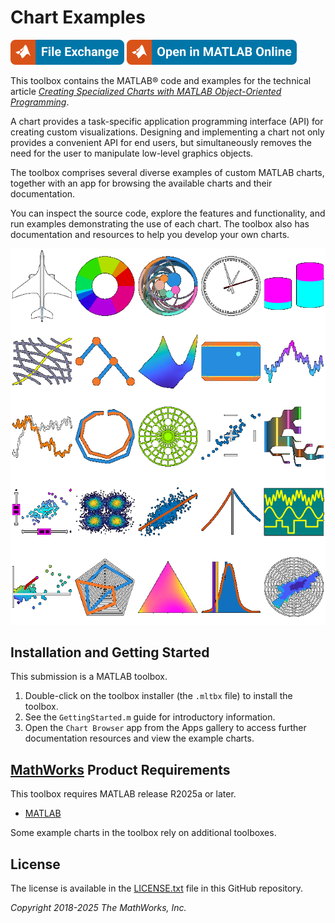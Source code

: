 # Chart Examples

[![View Chart Examples on File Exchange](readme/matlab-file-exchange.svg)](https://www.mathworks.com/matlabcentral/fileexchange/65857-chart-development-toolbox)
[![Open in MATLAB Online](readme/open-in-matlab-online.svg)](https://matlab.mathworks.com/open/github/v1?repo=mathworks/chart-examples&project=Charts.prj)

This toolbox contains the MATLAB® code and examples for the technical article [_Creating Specialized Charts with MATLAB Object-Oriented Programming_](https://www.mathworks.com/company/newsletters/articles/creating-specialized-charts-with-matlab-object-oriented-programming.html).

A chart provides a task-specific application programming interface (API) for creating custom visualizations. Designing and implementing a chart not only provides a convenient API for end users, but simultaneously removes the need for the user to manipulate low-level graphics objects.

The toolbox comprises several diverse examples of custom MATLAB charts, together with an app for browsing the available charts and their documentation.

You can inspect the source code, explore the features and functionality, and run examples demonstrating the use of each chart. The toolbox also has documentation and resources to help you develop your own charts.

![Chart Examples](readme/chartMontage.png)

## Installation and Getting Started
This submission is a MATLAB toolbox.
1. Double-click on the toolbox installer (the `.mltbx` file) to install the toolbox.
2. See the `GettingStarted.m` guide for introductory information.
3. Open the `Chart Browser` app from the Apps gallery to access further documentation resources and view the example charts.

## [MathWorks](https://www.mathworks.com) Product Requirements

This toolbox requires MATLAB release R2025a or later.
- [MATLAB](https://www.mathworks.com/products/matlab.html)

Some example charts in the toolbox rely on additional toolboxes.

## License
The license is available in the [LICENSE.txt](LICENSE.txt) file in this GitHub repository.

_Copyright 2018-2025 The MathWorks, Inc._